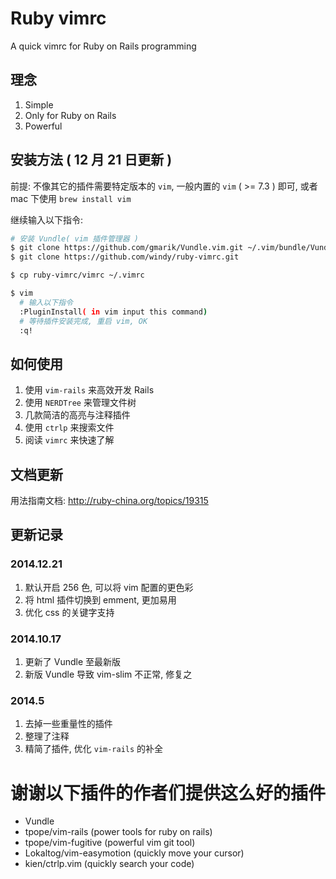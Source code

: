 Ruby vimrc
==========

A quick vimrc for Ruby on Rails programming

## 理念

1. Simple
2. Only for Ruby on Rails
3. Powerful

## 安装方法 ( 12 月 21 日更新 )

前提: 不像其它的插件需要特定版本的 `vim`, 一般内置的 `vim` ( >= 7.3 ) 即可, 或者 mac 下使用 `brew install vim`

继续输入以下指令:

```bash
# 安装 Vundle( vim 插件管理器 )
$ git clone https://github.com/gmarik/Vundle.vim.git ~/.vim/bundle/Vundle.vim
$ git clone https://github.com/windy/ruby-vimrc.git

$ cp ruby-vimrc/vimrc ~/.vimrc

$ vim
  # 输入以下指令
  :PluginInstall( in vim input this command)
  # 等待插件安装完成, 重启 vim, OK
  :q!
```

## 如何使用

1. 使用 `vim-rails` 来高效开发 Rails
2. 使用 `NERDTree` 来管理文件树
3. 几款简洁的高亮与注释插件
4. 使用 `ctrlp` 来搜索文件
5. 阅读 `vimrc` 来快速了解

## 文档更新

用法指南文档: <http://ruby-china.org/topics/19315>


## 更新记录

### 2014.12.21
1. 默认开启 256 色, 可以将 vim 配置的更色彩
2. 将 html 插件切换到 emment, 更加易用
3. 优化 css 的关键字支持

### 2014.10.17
1. 更新了 Vundle 至最新版
2. 新版 Vundle 导致 vim-slim 不正常, 修复之

### 2014.5
1. 去掉一些重量性的插件
2. 整理了注释
3. 精简了插件, 优化 `vim-rails` 的补全

谢谢以下插件的作者们提供这么好的插件
===========

* Vundle
* tpope/vim-rails (power tools for ruby on rails)
* tpope/vim-fugitive (powerful vim git tool)
* Lokaltog/vim-easymotion (quickly move your cursor)
* kien/ctrlp.vim (quickly search your code)

